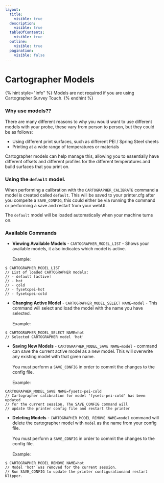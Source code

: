 ```yaml
---
layout:
  title:
    visible: true
  description:
    visible: true
  tableOfContents:
    visible: true
  outline:
    visible: true
  pagination:
    visible: false
---
```


# Cartographer Models

{% hint style="info" %}
Models are not required if you are using Cartographer Survey Touch.&#x20;
{% endhint %}

### Why use models??

There are many different reasons to why you would want to use different models with your probe, these vary from person to person, but they could be as follows:

* Using different print surfaces, such as different PEI / Spring Steel sheets
* Printing at a wide range of temperatures or materials&#x20;

Cartographer models can help manage this, allowing you to essentially have different offsets and different profiles for the different temperatures and build surfaces that you print on.&#x20;

### Using the `default` model.&#x20;

When performing a calibration with the `CARTOGRAPHER_CALIBRATE` command a model is created called `default`. This will be saved to your printer.cfg after you compelte a `SAVE_CONFIG`, this could either be via running the command or performing a save and restart from your webUI.

The `default` model will be loaded automatically when your machine turns on.&#x20;

### Available Commands

* **Viewing Available Models** - `CARTOGRAPHER_MODEL_LIST` - Shows your available models, it also indicates which model is active.\
  \
  Example:&#x20;

```gcode
$ CARTOGRAPHER_MODEL_LIST
// List of loaded CARTOGRAPHER models:
// - default [active]
// - hot
// - cold
// - fysetcpei-hot
// - fysetcpei-cold
```

* **Changing Active Model** - `CARTOGRAPHER_MODEL_SELECT NAME=model` - This command will select and load the model with the name you have selected. \
  \
  Example:&#x20;

```gcode
$ CARTOGRAPHER_MODEL_SELECT NAME=hot 
// Selected CARTOGRAPHER model 'hot'
```

* **Saving New Models** - `CARTOGRAPHER_MODEL_SAVE NAME=model` - command can save the current active model as a new model. This will overwrite any existing model with that given name. \
  \
  You must perform a `SAVE_CONFIG` in order to commit the changes to the config file. \
  \
  Example:&#x20;

```gcode
CARTOGRAPHER_MODEL_SAVE NAME=fysetc-pei-cold
// Cartographer calibration for model 'fysetc-pei-cold' has been updated
// for the current session. The SAVE_CONFIG command will
// update the printer config file and restart the printer
```

* **Deleting Models** - `CARTOGRAPHER_MODEL_REMOVE NAME=model` command will delete the cartographer model with `model` as the name from your config file. \
  \
  You must perform a `SAVE_CONFIG` in order to commit the changes to the config file. \
  \
  Example:&#x20;

```gcode
$ CARTOGRAPHER_MODEL_REMOVE NAME=hot
// Model 'hot' was removed for the current session.
// Run SAVE_CONFIG to update the printer configurationand restart Klipper.
```
